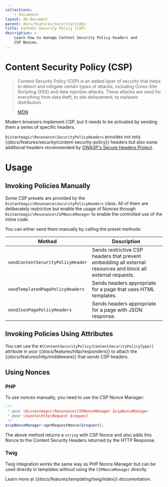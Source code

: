 ```yaml
---
collections: 
    - documents
layout: dm:document
parent: docs/features/security/index
title: Content Security Policy (CSP)
description: >
    Learn how to manage Content Security Policy headers and 
    CSP Nonces.
---
```


# Content Security Policy (CSP)

> Content Security Policy (CSP) is an added layer of security that helps to 
> detect and mitigate certain types of attacks, including Cross-Site Scripting 
> (XSS) and data injection attacks. These attacks are used for everything from 
> data theft, to site defacement, to malware distribution.
>
> [MDN](https://developer.mozilla.org/en-US/docs/Web/HTTP/CSP)

Modern browsers implement CSP, but it needs to be activated by sending them a 
series of specific headers.

`Distantmagic\Resonance\SecurityPolicyHeaders` provides not only 
{{docs/features/security/content-security-policy}} headers but also some 
additional headers recommended by 
[OWASP's Secure Headers Project](https://owasp.org/www-project-secure-headers/).

# Usage

## Invoking Policies Manually

Some CSP presets are provided by the 
`Distantmagic\Resonance\SecurityPolicyHeaders` class. All of them are 
deliberately restrictive but enable the usage of Nonces through
`Distantmagic\Resonance\CSPNonceManager` to enable the controlled use of the 
inline code.

You can either send them manually by calling the preset methods:

Method | Description
-|-
`sendContentSecurityPolicyHeader` | Sends restrictive CSP headers that prevent embedding all external resources and block all external requests.
`sendTemplatedPagePolicyHeaders` | Sends headers appropriate for a page that uses HTML templates.
`sendJsonPagePolicyHeaders` | Sends headers appropriate for a page with JSON response.

## Invoking Policies Using Attributes

You can use the `#[ContentSecurityPolicy(ContentSecurityPolicyType)]` attribute 
in your {{docs/features/http/responders}} to attach the 
{{docs/features/http/middleware}} that sends CSP headers.

## Using Nonces

### PHP

To use nonces manually, you need to use the CSP Nonce Manager: 

```php
/**
 * @var \Distantmagic\Resonance\CSPNonceManager $cspNonceManager
 * @var \Swoole\Http\Request $request
 */
$cspNonceManager->getRequestNonce($request);
```

The above method returns a `string` with CSP Nonce and also adds this Nonce to
the Content Security Headers returned by the HTTP Response.

### Twig

Twig integration works the same way as PHP Nonce Manager but can be used 
directly in templates without using the `CSPNonceManager` directly.

Learn more at {{docs/features/templating/twig/index}} documentation.
